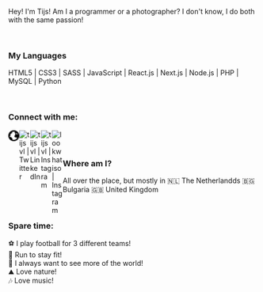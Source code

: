 Hey! I'm Tijs! Am I a programmer or a photographer? I don't know, I do both with the same passion!


<br />

### My Languages
HTML5 | 
CSS3 | 
SASS | 
JavaScript | 
React.js | 
Next.js | 
Node.js | 
PHP | 
MySQL | 
Python

<br />

### Connect with me:
[<img align="left" alt="tijsvl.net" width="22px" src="https://raw.githubusercontent.com/iconic/open-iconic/master/svg/globe.svg" />][website]
[<img align="left" alt="tijsvl | Twitter" width="22px" src="https://cdn.jsdelivr.net/npm/simple-icons@v3/icons/twitter.svg" />][twitter]
[<img align="left" alt="tijsvl | LinkedIn" width="22px" src="https://cdn.jsdelivr.net/npm/simple-icons@v3/icons/linkedin.svg" />][linkedin]
[<img align="left" alt="tijsvl | Instagram" width="22px" src="https://cdn.jsdelivr.net/npm/simple-icons@v3/icons/instagram.svg" />][instagramtijsvl]
[<img align="left" alt="lookwhatiso | Instagram" width="22px" src="https://cdn.jsdelivr.net/npm/simple-icons@v3/icons/instagram.svg" />][instagramlookwhatiso]

<br />
<br />

### Where am I?
All over the place, but mostly in
🇳🇱 The Netherlandds
🇧🇬 Bulgaria
🇬🇧 United Kingdom

<br />

### Spare time:
⚽ I play football for 3 different teams!<br />
🏃 Run to stay fit!<br />
🧳 I always want to see more of the world!<br />
⛰️ Love nature!<br />
🎶 Love music!


[website]: https://tijsvl.net
[twitter]: https://twitter.com/tijsvl
[instagramtijsvl]: https://instagram.com/tijsvl
[instagramlookwhatiso]: https://instagram.com/lookwhatiso
[linkedin]: https://linkedin.com/in/tijsvl

